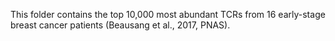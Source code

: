 This folder contains the top 10,000 most abundant TCRs from 16 early-stage breast cancer patients (Beausang et al., 2017, PNAS).
